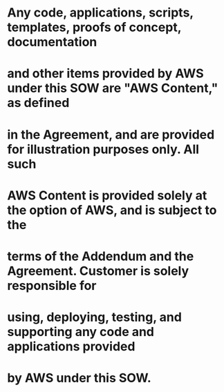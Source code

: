 # Any code, applications, scripts, templates, proofs of concept, documentation
# and other items provided by AWS under this SOW are "AWS Content," as defined
# in the Agreement, and are provided for illustration purposes only. All such
# AWS Content is provided solely at the option of AWS, and is subject to the
# terms of the Addendum and the Agreement. Customer is solely responsible for
# using, deploying, testing, and supporting any code and applications provided
# by AWS under this SOW.
